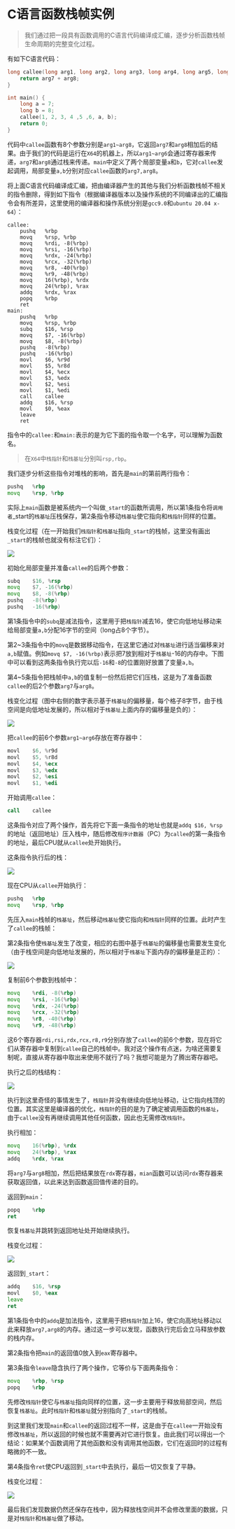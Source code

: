 # C语言函数栈帧实例

> 我们通过把一段具有函数调用的C语言代码编译成汇编，逐步分析函数栈帧生命周期的完整变化过程。



有如下C语言代码：

```c
long callee(long arg1, long arg2, long arg3, long arg4, long arg5, long arg6, long arg7, long arg8) {
    return arg7 + arg8;
}

int main() {
    long a = 7;
    long b = 8;
    callee(1, 2, 3, 4 ,5 ,6, a, b);
    return 0;
}
```

代码中`callee`函数有8个参数分别是`arg1~arg8`，它返回`arg7`和`arg8`相加后的结果。由于我们的代码是运行在`X64`的机器上，所以`arg1~arg6`会通过寄存器来传递，`arg7`和`arg8`通过栈来传递。`main`中定义了两个局部变量`a`和`b`，它对`callee`发起调用，局部变量`a,b`分别对应`callee`函数的`arg7,arg8`。

将上面C语言代码编译成汇编，把由编译器产生的其他与我们分析函数栈帧不相关的指令删除，得到如下指令（根据编译器版本以及操作系统的不同编译出的汇编指令会有所差异，这里使用的编译器和操作系统分别是`gcc9.0`和`ubuntu 20.04 x-64`）：

```ASM
callee:
    pushq	%rbp
    movq	%rsp, %rbp
    movq	%rdi, -8(%rbp)
    movq	%rsi, -16(%rbp)
    movq	%rdx, -24(%rbp)
    movq	%rcx, -32(%rbp)
    movq	%r8, -40(%rbp)
    movq	%r9, -48(%rbp)
    movq	16(%rbp), %rdx
    movq	24(%rbp), %rax
    addq	%rdx, %rax
    popq	%rbp
    ret
main:
    pushq	%rbp
    movq	%rsp, %rbp
    subq	$16, %rsp
    movq	$7, -16(%rbp)
    movq	$8, -8(%rbp)
    pushq	-8(%rbp)
    pushq	-16(%rbp)
    movl	$6, %r9d
    movl	$5, %r8d
    movl	$4, %ecx
    movl	$3, %edx
    movl	$2, %esi
    movl	$1, %edi
    call	callee
    addq	$16, %rsp
    movl	$0, %eax
    leave
    ret
```

指令中的`callee:`和`main:`表示的是为它下面的指令取一个名字，可以理解为函数名。

> 在`X64`中`栈指针`和`栈基址`分别叫`rsp,rbp`。

我们逐步分析这些指令对堆栈的影响，首先是`main`的第前两行指令：

```asm
pushq	%rbp
movq	%rsp, %rbp
```

实际上`main`函数是被系统内一个叫做`_start`的函数所调用，所以第1条指令将`调用者`_start的`栈基址`压栈保存，第2条指令移动`栈基址`使它指向和`栈指针`同样的位置。

栈变化过程（在一开始我们`栈指针`和`栈基址`指向`_start`的栈帧，这里没有画出`_start`的栈帧也就没有标注它们）：

![](https://image.coder.cat/stack22.png)



初始化局部变量并准备`callee`的后两个参数：

```asm
subq	$16, %rsp
movq	$7, -16(%rbp)
movq	$8, -8(%rbp)
pushq	-8(%rbp)
pushq	-16(%rbp)
```

第1条指令中的`subq`是减法指令，这里用于把`栈指针`减去16，使它向低地址移动来给局部变量`a,b`分配16字节的空间（long占8个字节）。

第2~3条指令中的`movq`是数据移动指令，在这里它通过对`栈基址`进行适当偏移来对`a,b`赋值。例如`movq $7, -16(%rbp)`表示把7放到相对于`栈基址`-16的内存中。下图中可以看到这两条指令执行完以后`-16`和`-8`的位置刚好放置了变量`a,b`。

第4~5条指令把栈帧中`a,b`的值复制一份然后把它们压栈，这是为了准备函数`callee`的后2个参数`arg7`与`arg8`。

栈变化过程（图中右侧的数字表示基于`栈基址`的偏移量，每个格子8字节，由于栈空间是向低地址发展的，所以相对于`栈基址`上面内存的偏移量是负的）：

![](https://image.coder.cat/stack23.png)





把`callee`的前6个参数`arg1~arg6`存放在寄存器中：

```asm
movl	$6, %r9d
movl	$5, %r8d
movl	$4, %ecx
movl	$3, %edx
movl	$2, %esi
movl	$1, %edi
```


开始调用`callee`：

```asm
call	callee
```

这条指令对应了两个操作，首先将它下面一条指令的地址也就是`addq $16, %rsp`的地址（返回地址）压入栈中，随后修改`程序计数器`（PC）为`callee`的第一条指令的地址，最后CPU就从`callee`处开始执行。

这条指令执行后的栈：

![](https://image.coder.cat/stack24.png)

现在CPU从`callee`开始执行：

```asm
pushq	%rbp
movq	%rsp, %rbp
```

先压入`main`栈帧的`栈基址`，然后移动`栈基址`使它指向和`栈指针`同样的位置。此时产生了`callee`的栈帧：

第2条指令使`栈基址`发生了改变，相应的右图中基于`栈基址`的偏移量也需要发生变化（由于栈空间是向低地址发展的，所以相对于`栈基址`下面内存的偏移量是正的）：

![](https://image.coder.cat/stack25.png)



复制前6个参数到栈帧中：

```asm
movq	%rdi, -8(%rbp)
movq	%rsi, -16(%rbp)
movq	%rdx, -24(%rbp)
movq	%rcx, -32(%rbp)
movq	%r8, -40(%rbp)
movq	%r9, -48(%rbp)
```

这6个寄存器`rdi,rsi,rdx,rcx,r8,r9`分别存放了`callee`的前6个参数，现在将它们从寄存器中复制到`callee`自己的栈帧中。我对这个操作有点迷，为啥还需要复制呢，直接从寄存器中取出来使用不就行了吗？我想可能是为了腾出寄存器吧。

执行之后的栈结构：

![](https://image.coder.cat/stack26.png)

执行到这里奇怪的事情发生了，`栈指针`并没有继续向低地址移动，让它指向栈顶的位置。其实这里是编译器的优化，`栈指针`的目的是为了确定被调用函数的`栈基址`，由于`callee`没有再继续调用其他任何函数，因此也无需修改`栈指针`。

执行相加：

```asm
movq    16(%rbp), %rdx
movq	24(%rbp), %rax
addq	%rdx, %rax
```

将`arg7`与`arg8`相加，然后把结果放在`rdx`寄存器，`mian`函数可以访问`rdx`寄存器来获取返回值，以此来达到函数返回值传递的目的。



返回到`main`：

```asm
popq	%rbp
ret
```

恢复`栈基址`并跳转到返回地址处开始继续执行。

栈变化过程：

![](https://image.coder.cat/stack27.png)





返回到`_start`：

```asm
addq	$16, %rsp
movl	$0, %eax
leave
ret
```

第1条指令中的`addq`是加法指令，这里用于把`栈指针`加上16，使它向高地址移动以此来释放`arg7,arg8`的内存。通过这一步可以发现，函数执行完后会立马释放参数的栈内存。

第2条指令把`main`的返回值0放入到`eax`寄存器中。

第3条指令`leave`隐含执行了两个操作，它等价与下面两条指令：

```asm
movq	%rbp, %rsp
popq	%rbp
```

先修改`栈指针`使它与`栈基址`指向同样的位置，这一步主要用于释放局部空间，然后恢复`栈基址`。此时`栈指针`和`栈基址`就分别指向了`_start`的栈帧。

到这里我们发现`main`和`callee`的返回过程不一样，这是由于在`callee`一开始没有修改`栈基址`，所以返回的时候也就不需要再对它进行恢复。由此我们可以得出一个结论：如果某个函数调用了其他函数和没有调用其他函数，它们在返回时的过程有略微的不一致。

第4条指令`ret`使CPU返回到`_start`中去执行，最后一切又恢复了平静。

栈变化过程：

![](https://image.coder.cat/stack28.png)



最后我们发现数据仍然还保存在栈中，因为释放栈空间并不会修改里面的数据，只是对`栈指针`和`栈基址`做了移动。
